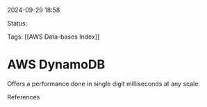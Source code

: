 2024-09-29 18:58

Status:

Tags:
[[AWS Data-bases Index]]

# AWS DynamoDB


Offers a performance done in single digit milliseconds at any scale.


References 